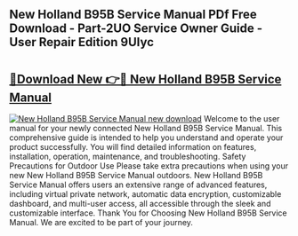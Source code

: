 ## New Holland B95B Service Manual PDf Free Download - Part-2UO Service Owner Guide - User Repair Edition 9UIyc

# <h2><a href="http://bc96926.oget.top/?id=New+Holland+B95B+Service+Manual">🔗Download New 👉🔴 New Holland B95B Service Manual</a></h2>

[![New Holland B95B Service Manual new download](https://i.imgur.com/5g1atiW.png)](http://bc96926.oget.top/?id=New+Holland+B95B+Service+Manual)
Welcome to the user manual for your newly connected New Holland B95B Service Manual. This comprehensive guide is intended to help you understand and operate your product successfully. You will find detailed information on features, installation, operation, maintenance, and troubleshooting. Safety Precautions for Outdoor Use Please take extra precautions when using your new New Holland B95B Service Manual outdoors. New Holland B95B Service Manual offers users an extensive range of advanced features, including virtual private network, automatic data encryption, customizable dashboard, and multi-user access, all accessible through the sleek and customizable interface. Thank You for Choosing New Holland B95B Service Manual. We are excited to be part of your journey.
